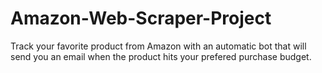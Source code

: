# Amazon-Web-Scraper-Project

Track your favorite product from Amazon with an automatic bot that will send you an email when the product hits your prefered purchase budget.
